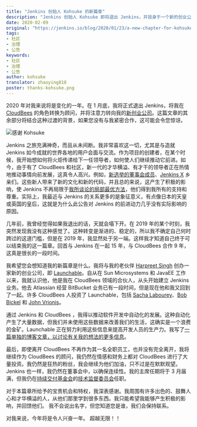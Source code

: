 ```yaml
---
title: "Jenkins 创始人 Kohsuke 的新篇章"
description: "Jenkins 创始人 Kohsuke 即将退出 Jenkins，并投身于一个新的创业公司 Launchable "
date: 2020-02-09
original: "https://jenkins.io/blog/2020/01/23/a-new-chapter-for-kohsuke/"
tags:
- 社区
- 治理
- 公告
keywords:
- 社区
- 治理
- 公告
author: kohsuke 
translator: zhaoying818
poster: thanks-kohsuke.png
---
```


2020 年对我来说将是变化的一年。在 1 月底，我将正式退出 Jenkins，将我在 [CloudBees](https://www.cloudbees.com/) 的角色转换为顾问，并将注意力转向我的[新创业公司](https://launchableinc.com/)。这篇文章的其余部分将结合这种过渡的背景，如果您没有与我紧密合作，这可能会令您惊讶。

![感谢 Kohsuke](thanks-kohsuke.png)

Jenkins 之旅充满神奇，而且从未间断。我非常喜欢这一切，尤其是与造就 Jenkins 如今成就的世界各地的用户会面与交流。作为项目的创建者，在某个时候，我开始想如何将火炬传递给下一任领导者，如何使人们继续推动它前进。如今，由于有了 CloudBees 和社区，新一代的才华横溢、有才干的领导者正在热情地推动事情向前发展，这真令人高兴。例如，[新选举的董事会成员](https://jenkins.io/blog/2019/12/16/board-election-results/)、[Jenkins X](https://jenkins-x.io/) 乡亲们。这些新人带来了新的文化和新的代码，并且总的来说，这产生了积极的影响，使 Jenkins 不再局限于[我所谈论的局部最优方法](https://jenkins.io/blog/2018/08/31/shifting-gears/)，他们得到我所有的支持和尊重。实际上，我最近与 Jenkins 的关系更多的是象征意义，有点像日本的天皇或英国的皇后，这就是为什么此公告对 Jenkins 的前进动力几乎没有实际影响的原因。

几年前，我曾经觉得如果我退出的话，天就会塌下开。在 2019 年的某个时刻，我突然发现我没有这种感觉了。这种转变是渐进的、稳定的，所以我不确定自己何时跨过的这道门槛，但是在 2019 年，我显然处于另一端。这样我才知道自己终于可以结束我的这一篇章。回首与 Jenkins 在一起 15 年，与 CloudBees 合作 9 年，这真是很长的一段时间。

我希望您会想知道我的新篇章是什么。我将与我的老伙伴 [Harpreet Singh](https://www.linkedin.com/in/singhharpreet/) 创办一家新的创业公司，即 [Launchable](https://launchableinc.com)。自从在 Sun Microsystems 和 JavaEE 工作以来，我就认识他，他是我在 CloudBees 领域的合伙人，从头开始建立 Jenkins 业务。他去 Atlassian 经营 BitBucket 业务已有一段时间，但是现在他和我又回到了一起。许多 CloudBees 人投资了 Launchable，包括 [Sacha Labourey](https://www.linkedin.com/in/sachalabourey)、[Bob Bickel](https://www.linkedin.com/in/bobbickel) 和 [John Vrionis](https://www.linkedin.com/in/johnvrionis)。

通过 Jenkins 和 CloudBees ，我得以推动软件开发中自动化的发展。这种自动化产生了大量数据，但我们并未使用这些数据来改善我们的生活，这确实是一个浪费的金矿。Launchable 正在努力利用这些信息来提高开发人员的生产力。我写了[一篇单独的博客文章，以讨论有关我的想法的更多信息](https://launchableinc.com/2020/01/23/kohsuke-kawaguchi-launchable-smarter-testing-faster-devops/)。

最后，即使离开 CloudBees 不再作为其一名全职员工，也并没有完全离开，我将继续作为 CloudBees 的顾问，我仍然在情感和财务上都对 CloudBees 进行了大量投资。我仍然是狂热的粉丝，我会继续为他们加油，只不过是在默默观望。Jenkins 也一样，我仍然在董事会中，以确保连续性。我的主席任期将于 3 月届满，但我仍在[持续交付基金会](https://cd.foundation/)的[技术监督委员会](https://github.com/cdfoundation/toc)任职。

对于本篇章所给予的宝贵机会和特权，我深表感谢。我周围有许多出色的、鼓舞人心和才华横溢的人，从他们那里学到很多东西。我只能希望我能够产生积极的影响，并回馈他们。 我不会说出名字，但您知道您是谁，我们会保持联系。

对我来说，今年将是令人兴奋一年。 超越无限！！
